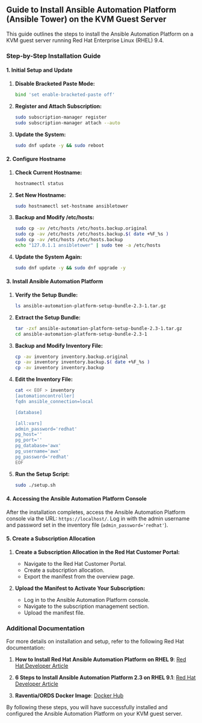 ## Guide to Install Ansible Automation Platform (Ansible Tower) on the KVM Guest Server

This guide outlines the steps to install the Ansible Automation Platform on a KVM guest server running Red Hat Enterprise Linux (RHEL) 9.4.

### Step-by-Step Installation Guide

#### 1. Initial Setup and Update

1. **Disable Bracketed Paste Mode:**
   ```bash
   bind 'set enable-bracketed-paste off'
   ```

2. **Register and Attach Subscription:**
   ```bash
   sudo subscription-manager register
   sudo subscription-manager attach --auto
   ```

3. **Update the System:**
   ```bash
   sudo dnf update -y && sudo reboot
   ```

#### 2. Configure Hostname

1. **Check Current Hostname:**
   ```bash
   hostnamectl status
   ```

2. **Set New Hostname:**
   ```bash
   sudo hostnamectl set-hostname ansibletower
   ```

3. **Backup and Modify /etc/hosts:**
   ```bash
   sudo cp -av /etc/hosts /etc/hosts.backup.original
   sudo cp -av /etc/hosts /etc/hosts.backup.$( date +%F_%s )
   sudo cp -av /etc/hosts /etc/hosts.backup
   echo "127.0.1.1 ansibletower" | sudo tee -a /etc/hosts 
   ```

4. **Update the System Again:**
   ```bash
   sudo dnf update -y && sudo dnf upgrade -y
   ```

#### 3. Install Ansible Automation Platform

1. **Verify the Setup Bundle:**
   ```bash
   ls ansible-automation-platform-setup-bundle-2.3-1.tar.gz
   ```

2. **Extract the Setup Bundle:**
   ```bash
   tar -zxf ansible-automation-platform-setup-bundle-2.3-1.tar.gz 
   cd ansible-automation-platform-setup-bundle-2.3-1
   ```

3. **Backup and Modify Inventory File:**
   ```bash
   cp -av inventory inventory.backup.original
   cp -av inventory inventory.backup.$( date +%F_%s )
   cp -av inventory inventory.backup
   ```

4. **Edit the Inventory File:**
   ```bash
   cat << EOF > inventory
   [automationcontroller]
   fqdn ansible_connection=local

   [database]

   [all:vars]
   admin_password='redhat'
   pg_host=''
   pg_port=''
   pg_database='awx'
   pg_username='awx'
   pg_password='redhat'
   EOF
   ```

5. **Run the Setup Script:**
   ```bash
   sudo ./setup.sh
   ```

#### 4. Accessing the Ansible Automation Platform Console

After the installation completes, access the Ansible Automation Platform console via the URL: `https://localhost/`. Log in with the admin username and password set in the inventory file (`admin_password='redhat'`).

#### 5. Create a Subscription Allocation

1. **Create a Subscription Allocation in the Red Hat Customer Portal:**
   - Navigate to the Red Hat Customer Portal.
   - Create a subscription allocation.
   - Export the manifest from the overview page.

2. **Upload the Manifest to Activate Your Subscription:**
   - Log in to the Ansible Automation Platform console.
   - Navigate to the subscription management section.
   - Upload the manifest file.

### Additional Documentation

For more details on installation and setup, refer to the following Red Hat documentation:

1. **How to Install Red Hat Ansible Automation Platform on RHEL 9**:
   [Red Hat Developer Article](https://developers.redhat.com/articles/2023/01/01/how-install-red-hat-ansible-automation-platform-rhel-9#)

2. **6 Steps to Install Ansible Automation Platform 2.3 on RHEL 9.1**:
   [Red Hat Developer Article](https://developers.redhat.com/articles/2023/03/07/install-ansible-23-on-rhel-91#)

3. **Raventia/ORDS Docker Image**:
   [Docker Hub](https://hub.docker.com/r/raventia/ords/tags)

By following these steps, you will have successfully installed and configured the Ansible Automation Platform on your KVM guest server.
